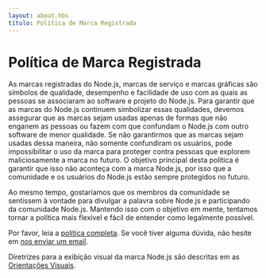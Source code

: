 ```yaml
---
layout: about.hbs
título: Política de Marca Registrada
---
```


# Política de Marca Registrada

As marcas registradas do Node.js, marcas de serviço e marcas gráficas são símbolos de
qualidade, desempenho e facilidade de uso com as quais as pessoas se associaram
ao software e projeto do Node.js. Para garantir que as marcas do Node.js continuem
simbolizar essas qualidades, devemos assegurar que as marcas sejam usadas apenas de formas
que não enganem as pessoas ou fazem com que confundam o Node.js com outro software
de menor qualidade. Se não garantirmos que as marcas sejam usadas dessa maneira, não
somente confundiram os usuários, pode impossibilitar o uso da marca para proteger
contra pessoas que explorem maliciosamente a marca no futuro. O objetivo principal
desta política é garantir que isso não aconteça com a marca Node.js, por isso
que a comunidade e os usuários do Node.js estão sempre protegidos no futuro.

Ao mesmo tempo, gostaríamos que os membros da comunidade se sentissem à vontade para divulgar
a palavra sobre Node.js e participando da comunidade Node.js. Mantendo isso com o 
objetivo em mente, tentamos tornar a política mais flexível e fácil de entender
como legalmente possível.

Por favor, leia a [política completa](/static/documents/trademark-policy.pdf).
Se você tiver alguma dúvida, não hesite em
[nos enviar um email](mailto:trademark@nodejs.org).

Diretrizes para a exibição visual da marca Node.js são descritas em
as [Orientações Visuais](/static/documents/foundation-visual-guidelines.pdf).
